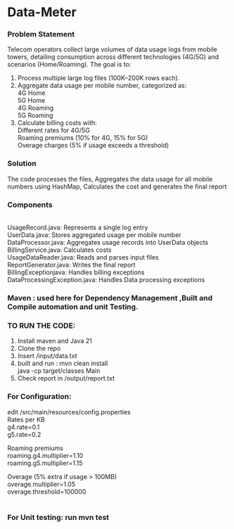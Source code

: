 # Data-Meter

### Problem Statement
Telecom operators collect large volumes of data usage logs from mobile towers, detailing consumption across different technologies (4G/5G) and scenarios (Home/Roaming). The goal is to:
1. Process multiple large log files (100K–200K rows each).
2. Aggregate data usage per mobile number, categorized as:<br>
4G Home<br>
5G Home<br>
4G Roaming<br>
5G Roaming<br>
3. Calculate billing costs with:<br>
Different rates for 4G/5G<br>
Roaming premiums (10% for 4G, 15% for 5G)<br>
Overage charges (5% if usage exceeds a threshold)

### Solution
The code processes the files, Aggregates the data usage for all mobile numbers using HashMap, Calculates the cost and generates the final report

### Components
<br>
UsageRecord.java: Represents a single log entry<br>
UserData.java: Stores aggregated usage per mobile number<br>
DataProcessor.java: Aggregates usage records into UserData objects<br>
BillingService.java: Calculates costs<br>
UsageDataReader.java: Reads and parses input files<br>
ReportGenerator.java: Writes the final report<br>
BillingExceptionjava: Handles billing exceptions<br>
DataProcessingException.java: Handles Data processing exceptions<br>

### Maven : used here for Dependency Management ,Built and Compile automation and unit Testing.<br>

### TO RUN THE CODE:<br>
1. Install maven and Java 21<br>
2. Clone the repo<br>
3. Insert /input/data.txt<br>
4. built and run : mvn clean install<br>
                   java -cp target/classes Main<br>
5. Check report in /output/report.txt<br>

### For Configuration:<br>
edit /src/main/resources/config.properties<br>
Rates per KB  <br>
g4.rate=0.1  <br>
g5.rate=0.2  <br>

Roaming premiums  <br>
roaming.g4.multiplier=1.10  <br>
roaming.g5.multiplier=1.15  <br>

Overage (5% extra if usage > 100MB)  <br>
overage.multiplier=1.05  <br>
overage.threshold=100000  <br>
<br>
### For Unit testing: run mvn test
